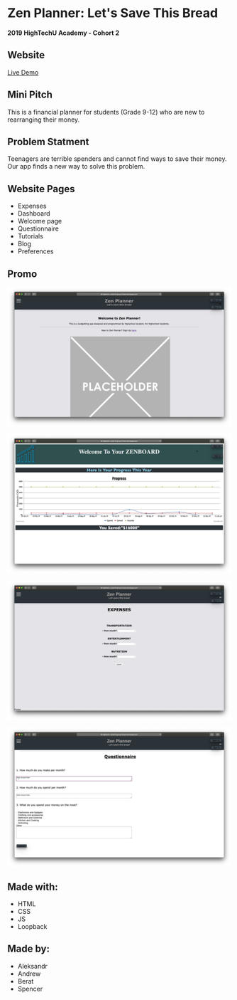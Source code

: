 # Zen Planner: Let's Save This Bread

**2019 HighTechU Academy - Cohort 2**

## Website

[Live Demo](https://zenplanner.herokuapp.com)

## Mini Pitch

This is a financial planner for students (Grade 9-12) who are new to rearranging their money.

## Problem Statment

Teenagers are terrible spenders and cannot find ways to save their money. Our app finds a new way to solve this problem. 

## Website Pages

* Expenses
* Dashboard
* Welcome page
* Questionnaire
* Tutorials
* Blog
* Preferences

## Promo

![Promo of Website](img/promo.png)

![Promo of Website](img/promo-1.png)

![Promo of Website](img/promo-2.png)

![Promo of Website](img/promo-3.png)

## Made with:

* HTML
* CSS
* JS
* Loopback

## Made by:

* Aleksandr
* Andrew
* Berat
* Spencer
